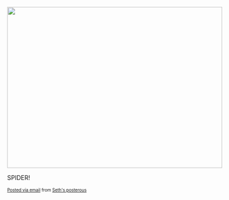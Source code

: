 <a href='http://posterous.com/getfile/files.posterous.com/sfalcon/Z5UJj3HyNVIH8n2IxWQUxRLxT0ZMEH0wMMOnpgTzQMWQA2SLMaSsqiR8Ygbv/spider.jpg'><img src="http://posterous.com/getfile/files.posterous.com/sfalcon/N7WuR46IXYbvufXziGf7rSoHXSgcwd3pXG1EHDTFT6jI2xo4dIMSCIJMgZdG/spider.jpg.scaled.500.jpg" width="500" height="375"/></a> <p>SPIDER!</p><p style="font-size: 10px;">  <a href="http://posterous.com">Posted via email</a>   from <a href="http://sfalcon.posterous.com/the-macro-mode-on-my-new-camera-seems-to-work">Seth's posterous</a>  </p>
